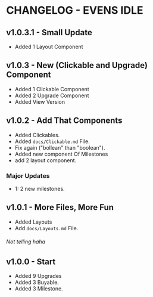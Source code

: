 # CHANGELOG - EVENS IDLE

## v1.0.3.1 - Small Update

- Added 1 Layout Component

## v1.0.3 - New (Clickable and Upgrade) Component

- Added 1 Clickable Component
- Added 2 Upgrade Component
- Added View Version

## v1.0.2 - Add That Components

- Added Clickables.
- Added `docs/Clickable.md` File.
- Fix again ("bollean" than "boolean").
- Added new component Of Milestones
- add 2 layout component.

### Major Updates

- 1: 2 new milestones.

## v1.0.1 - More Files, More Fun

- Added Layouts
- Add `docs/Layouts.md` File.

###### Not telling haha

## v1.0.0 - Start

- Added 9 Upgrades
- Added 3 Buyable.
- Added 3 Milestone.
